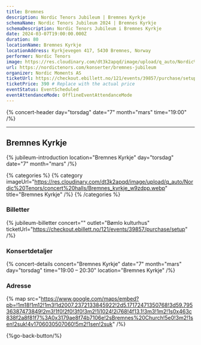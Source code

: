 ```yaml
---
title: Bremnes
description: Nordic Tenors Jubileum | Bremnes Kyrkje
schemaName: Nordic Tenors Jubileum 2024 | Bremnes Kyrkje
schemaDescription: Nordic Tenors Jubileum i Bremnes Kyrkje
date: 2024-03-07T19:00:00.000Z
duration: 80
locationName: Bremnes Kyrkje
locationAddress: Kyrkjevegen 417, 5430 Bremnes, Norway
performer: Nordic Tenors
image: https://res.cloudinary.com/dt3k2apqd/image/upload/q_auto/Nordic%20Tenors/OG%20images/Jubileum/Bremnes_Kyrkje_vh2x62.webp
url: https://nordictenors.com/konserter/bremnes-jubileum
organizer: Nordic Moments AS
ticketUrl: https://checkout.ebillett.no/121/events/39857/purchase/setup
ticketPrice: 390 # Replace with the actual price
eventStatus: EventScheduled
eventAttendanceMode: OfflineEventAttendanceMode
---
```


{% concert-header day="torsdag" date="7" month="mars" time="19:00" /%}

---

## Bremnes Kyrkje

{% jubileum-introduction location="Bremnes Kyrkje" day="torsdag" date="7" month="mars" /%}

{% categories %}
{% category imageUrl="https://res.cloudinary.com/dt3k2apqd/image/upload/q_auto/Nordic%20Tenors/concert%20halls/Bremnes_kyrkje_w9zdpp.webp" title="Bremnes Kyrkje" /%}
{% /categories %}

### Billetter

{% jubileum-billetter concert="" outlet="Bømlo kulturhus" ticketUrl="https://checkout.ebillett.no/121/events/39857/purchase/setup" /%}

### Konsertdetaljer

{% concert-details concert="Bremnes Kyrkje" date="7" month="mars" day="torsdag" time="19:00 – 20:30" location="Bremnes Kyrkje" /%}

### Adresse

{% map src="https://www.google.com/maps/embed?pb=!1m18!1m12!1m3!1d2007.2372133845922!2d5.17172471350768!3d59.79536387473849!2m3!1f0!2f0!3f0!3m2!1i1024!2i768!4f13.1!3m3!1m2!1s0x463c838f2a8f81f7%3A0x3179ae8f74b7106e!2sBremnes%20Church!5e0!3m2!1sen!2suk!4v1706030507060!5m2!1sen!2suk" /%}

{%go-back-button/%}
